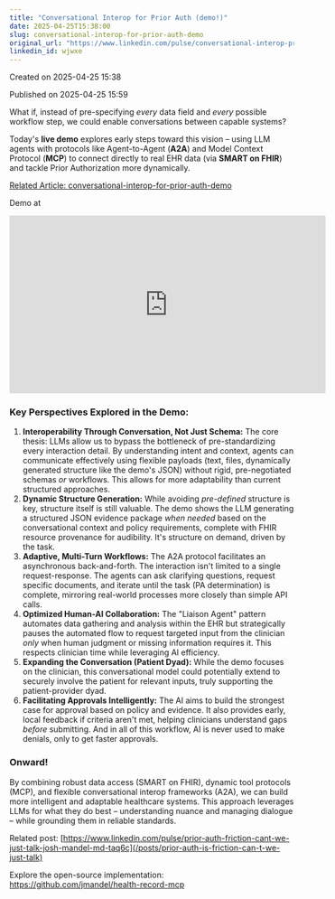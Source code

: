 ```yaml
---
title: "Conversational Interop for Prior Auth (demo!)"
date: 2025-04-25T15:38:00
slug: conversational-interop-for-prior-auth-demo
original_url: "https://www.linkedin.com/pulse/conversational-interop-prior-auth-demo-josh-mandel-md-wjwxe"
linkedin_id: wjwxe
---
```


Created on 2025-04-25 15:38

Published on 2025-04-25 15:59

What if, instead of pre-specifying *every* data field and *every* possible workflow step, we could enable conversations between capable systems?

Today's **live demo** explores early steps toward this vision – using LLM agents with protocols like Agent-to-Agent (**A2A**) and Model Context Protocol (**MCP**) to connect directly to real EHR data (via **SMART on FHIR**) and tackle Prior Authorization more dynamically.

[Related Article: conversational-interop-for-prior-auth-demo](/posts/conversational-interop-for-prior-auth-demo)

Demo at <div class="youtube-embed"><iframe width="560" height="315" src="https://www.youtube.com/embed/BRX7HUBlEqw" title="YouTube video player" frameborder="0" allow="accelerometer; autoplay; clipboard-write; encrypted-media; gyroscope; picture-in-picture" allowfullscreen></iframe></div>

### Key Perspectives Explored in the Demo:

1. **Interoperability Through Conversation, Not Just Schema:** The core thesis: LLMs allow us to bypass the bottleneck of pre-standardizing every interaction detail. By understanding intent and context, agents can communicate effectively using flexible payloads (text, files, dynamically generated structure like the demo's JSON) without rigid, pre-negotiated schemas *or* workflows. This allows for more adaptability than current structured approaches.
2. **Dynamic Structure Generation:** While avoiding *pre-defined* structure is key, structure itself is still valuable. The demo shows the LLM generating a structured JSON evidence package *when needed* based on the conversational context and policy requirements, complete with FHIR resource provenance for audibility. It's structure on demand, driven by the task.
3. **Adaptive, Multi-Turn Workflows:** The A2A protocol facilitates an asynchronous back-and-forth. The interaction isn't limited to a single request-response. The agents can ask clarifying questions, request specific documents, and iterate until the task (PA determination) is complete, mirroring real-world processes more closely than simple API calls.
4. **Optimized Human-AI Collaboration:** The "Liaison Agent" pattern automates data gathering and analysis within the EHR but strategically pauses the automated flow to request targeted input from the clinician *only* when human judgment or missing information requires it. This respects clinician time while leveraging AI efficiency.
5. **Expanding the Conversation (Patient Dyad):** While the demo focuses on the clinician, this conversational model could potentially extend to securely involve the patient for relevant inputs, truly supporting the patient-provider dyad.
6. **Facilitating Approvals Intelligently:** The AI aims to build the strongest case for approval based on policy and evidence. It also provides early, local feedback if criteria aren't met, helping clinicians understand gaps *before* submitting. And in all of this workflow, AI is never used to make denials, only to get faster approvals.

### Onward!

By combining robust data access (SMART on FHIR), dynamic tool protocols (MCP), and flexible conversational interop frameworks (A2A), we can build more intelligent and adaptable healthcare systems. This approach leverages LLMs for what they do best – understanding nuance and managing dialogue – while grounding them in reliable standards.

Related post: [https://www.linkedin.com/pulse/prior-auth-friction-cant-we-just-talk-josh-mandel-md-taq6c](/posts/prior-auth-is-friction-can-t-we-just-talk)

Explore the open-source implementation: <https://github.com/jmandel/health-record-mcp>